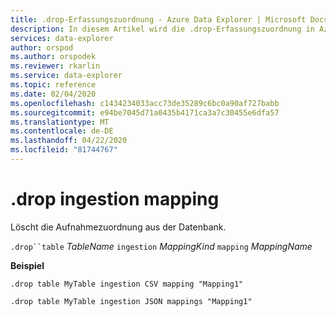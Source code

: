 ```yaml
---
title: .drop-Erfassungszuordnung - Azure Data Explorer | Microsoft Docs
description: In diesem Artikel wird die .drop-Erfassungszuordnung in Azure Data Explorer beschrieben.
services: data-explorer
author: orspod
ms.author: orspodek
ms.reviewer: rkarlin
ms.service: data-explorer
ms.topic: reference
ms.date: 02/04/2020
ms.openlocfilehash: c1434234033acc73de35289c6bc0a90af727babb
ms.sourcegitcommit: e94be7045d71a0435b4171ca3a7c30455e6dfa57
ms.translationtype: MT
ms.contentlocale: de-DE
ms.lasthandoff: 04/22/2020
ms.locfileid: "81744767"
---
```

# <a name="drop-ingestion-mapping"></a>.drop ingestion mapping

Löscht die Aufnahmezuordnung aus der Datenbank.
 
`.drop``table` *TableName* `ingestion` *MappingKind* `mapping` *MappingName*   

**Beispiel** 

```kusto
.drop table MyTable ingestion CSV mapping "Mapping1" 

.drop table MyTable ingestion JSON mappings "Mapping1" 
```
